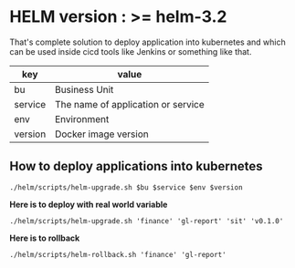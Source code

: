 
# HELM version : >= helm-3.2

That's complete solution to deploy application into kubernetes and which can be used inside cicd tools like Jenkins or something like that.

| key | value |
|--|--|
| bu | Business Unit |
| service | The name of application or service |
| env | Environment |
| version | Docker image version |


## **How to deploy applications into kubernetes**

    ./helm/scripts/helm-upgrade.sh $bu $service $env $version


**Here is to deploy with real world variable**

    ./helm/scripts/helm-upgrade.sh 'finance' 'gl-report' 'sit' 'v0.1.0'

**Here is to rollback**

    ./helm/scripts/helm-rollback.sh 'finance' 'gl-report'
